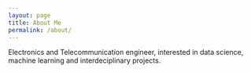 ```yaml
---
layout: page
title: About Me
permalink: /about/
---
```


Electronics and Telecommunication engineer, interested in data science, machine learning and interdeciplinary projects.
